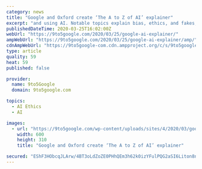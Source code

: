 ```yaml
---
category: news
title: "Google and Oxford create ‘The A to Z of AI’ explainer"
excerpt: "and using AI. Notable topics explain bias, ethics, and fakes, while the list also touches on GANs, neural networks, and quantum computing. The AI explainer from Google and Oxford will be “refreshed periodically, as new technologies come into play and existing technologies evolve.”"
publishedDateTime: 2020-03-25T16:02:00Z
webUrl: "https://9to5google.com/2020/03/25/google-ai-explainer/"
ampWebUrl: "https://9to5google.com/2020/03/25/google-ai-explainer/amp/"
cdnAmpWebUrl: "https://9to5google-com.cdn.ampproject.org/c/s/9to5google.com/2020/03/25/google-ai-explainer/amp/"
type: article
quality: 59
heat: 59
published: false

provider:
  name: 9to5Google
  domain: 9to5google.com

topics:
  - AI Ethics
  - AI

images:
  - url: "https://9to5google.com/wp-content/uploads/sites/4/2020/03/google-ai-explainer-2.png?w=600"
    width: 600
    height: 310
    title: "Google and Oxford create ‘The A to Z of AI’ explainer"

secured: "EShF3HObcqJLArw/4BT3oLdZoZE0PHhQEm3h62k0izYFulPQG2aSI6Liton8nNwCEojse1tAHe7j/vs9YrIysayLxgGdSDUp0IRLEnjG3XN9JirPmRntx+fGTThcMiqIszCJQjUjBii32S9HvCat8bJw3vX/a5bC0AA3NFOAG4L8P7771TPghiUEATWw3WLWWK3LQFt4rHiGg5eiJcp/H+o7JSYbge80I2t4jQyat0OtLx0Amx0PXVfrVghZrexi+FkKVQyFNpjMAntpL4FKEyzDYlUQ+YJXhfiqkz9fiFSYM/h3TfJS7IiE9oJ3wnv1;aKXsHmvQSadgKGxYUfjkEw=="
---
```


